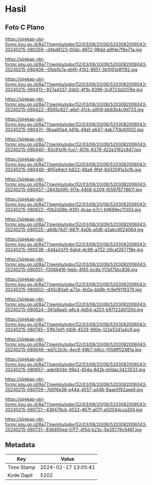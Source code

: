# Hasil

## Foto C Plano

https://sirekap-obj-formc.kpu.go.id/8a77/pemilu/pdpr/52/03/08/20/06/5203082006043-20240215-080359--d4bd6123-00dc-4972-98dd-a9fde7f9e71a.jpg

https://sirekap-obj-formc.kpu.go.id/8a77/pemilu/pdpr/52/03/08/20/06/5203082006043-20240215-080406--0febfb7a-ebf4-4192-8851-3b1001e8f192.jpg

https://sirekap-obj-formc.kpu.go.id/8a77/pemilu/pdpr/52/03/08/20/06/5203082006043-20240215-080413--927ad337-2dd2-4f1b-8399-3c8723d2078e.jpg

https://sirekap-obj-formc.kpu.go.id/8a77/pemilu/pdpr/52/03/08/20/06/5203082006043-20240215-080422--8565c827-a6ef-41cb-a908-bb83b4c9d733.jpg

https://sirekap-obj-formc.kpu.go.id/8a77/pemilu/pdpr/52/03/08/20/06/5203082006043-20240215-080431--9baa90a4-b61b-49a1-a647-4ab770b40002.jpg

https://sirekap-obj-formc.kpu.go.id/8a77/pemilu/pdpr/52/03/08/20/06/5203082006043-20240215-080440--83c91a19-fce7-401b-8378-422e3162c847.jpg

https://sirekap-obj-formc.kpu.go.id/8a77/pemilu/pdpr/52/03/08/20/06/5203082006043-20240215-080449--865e8dcf-b622-48a4-9faf-8d32091a3cfb.jpg

https://sirekap-obj-formc.kpu.go.id/8a77/pemilu/pdpr/52/03/08/20/06/5203082006043-20240215-080457--2843b595-3f7e-4468-b209-f05978778611.jpg

https://sirekap-obj-formc.kpu.go.id/8a77/pemilu/pdpr/52/03/08/20/06/5203082006043-20240215-080622--f0b2d26b-93f0-4caa-b7c1-b9689ec11303.jpg

https://sirekap-obj-formc.kpu.go.id/8a77/pemilu/pdpr/52/03/08/20/06/5203082006043-20240215-080525--a84b74d7-887f-4e0b-a1d8-d2abc802406d.jpg

https://sirekap-obj-formc.kpu.go.id/8a77/pemilu/pdpr/52/03/08/20/06/5203082006043-20240215-080538--4d4a2d70-6abd-4c99-a752-26caf267718e.jpg

https://sirekap-obj-formc.kpu.go.id/8a77/pemilu/pdpr/52/03/08/20/06/5203082006043-20240215-080551--f3086416-febb-4f65-bc9a-f17a175bc836.jpg

https://sirekap-obj-formc.kpu.go.id/8a77/pemilu/pdpr/52/03/08/20/06/5203082006043-20240215-080602--d30c80a6-a73e-4b0a-bb9b-fc9ef9119379.jpg

https://sirekap-obj-formc.kpu.go.id/8a77/pemilu/pdpr/52/03/08/20/06/5203082006043-20240215-080624--581a9aa0-a8c4-4d54-a253-b97f22d0120d.jpg

https://sirekap-obj-formc.kpu.go.id/8a77/pemilu/pdpr/52/03/08/20/06/5203082006043-20240215-080745--51fb7e91-fd08-4529-990e-122e5241a4c9.jpg

https://sirekap-obj-formc.kpu.go.id/8a77/pemilu/pdpr/52/03/08/20/06/5203082006043-20240215-080646--ed7c2b3c-4ec9-49b7-b9cc-f058ff02981a.jpg

https://sirekap-obj-formc.kpu.go.id/8a77/pemilu/pdpr/52/03/08/20/06/5203082006043-20240215-080657--ade0b1d4-99a3-454a-842b-b0dac3423533.jpg

https://sirekap-obj-formc.kpu.go.id/8a77/pemilu/pdpr/52/03/08/20/06/5203082006043-20240215-080709--7d0f6e38-e44d-4557-a446-9aae5f92aee9.jpg

https://sirekap-obj-formc.kpu.go.id/8a77/pemilu/pdpr/52/03/08/20/06/5203082006043-20240215-080721--436478cb-4522-467f-a07f-a0204dcca204.jpg

https://sirekap-obj-formc.kpu.go.id/8a77/pemilu/pdpr/52/03/08/20/06/5203082006043-20240215-080731--836450ed-07f7-4f5d-b23c-5e35779c9461.jpg


## Metadata

| Key        | Value               |
| ---------- | ------------------- |
| Time Stamp | 2024-02-17 13:05:41 |
| Kode Dapil | 5202                |



